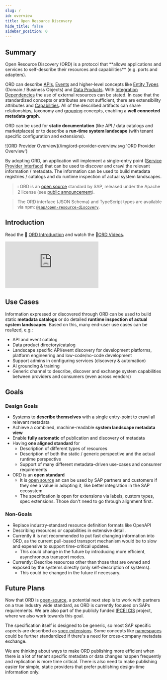 ```yaml
---
slug: /
id: overview
title: Open Resource Discovery
hide_title: false
sidebar_position: 0
---
```


## Summary

<div className="container"><div className="row">
<div className="col">
Open Resource Discovery (ORD) is a protocol that **allows applications and services to self-describe their resources and capabilities** (e.g. ports and adapters).

ORD can describe [APIs](./spec-v1/interfaces/document#api-resource), [Events](./spec-v1/interfaces/document#event-resource) and higher-level concepts like [Entity Types](./spec-v1/interfaces/document#entity-type) (Domain / Business Objects) and [Data Products](./details/articles/data-product.md).
With [Integration Dependencies](./spec-v1/interfaces/document#integration-dependency) the use of external resources can be stated.
In case that the standardized concepts or attributes are not sufficient, there are extensibility attributes and [Capabilities](./spec-v1/interfaces/document#capability).
All of the described artifacts can share relationships, taxonomy and [grouping](./details/articles/grouping-and-bundling.md) concepts, enabling a **well connected metadata graph**.

ORD can be used for **static documentation** (like API / data catalogs and marketplaces) or to describe a **run-time system landscape** (with tenant specific configuration and extensions).

</div>
<div className="col">
<div style={{"text-align": "center", "max-width": "600px"}}>
![ORD Provider Overview](/img/ord-provider-overview.svg 'ORD Provider Overview')
</div></div></div></div>

By adopting ORD, an application will implement a single-entry point ([Service Provider Interface](https://en.wikipedia.org/wiki/Service_provider_interface)) that can be used to discover and crawl the relevant information / metadata.
The information can be used to build metadata registries / catalogs and do runtime inspection of actual system landscapes.

> ℹ ORD is an [open source](https://github.com/SAP/open-resource-discovery) standard by SAP, released under the Apache 2 license (see [public announcement](https://blogs.sap.com/2023/11/14/open-resource-discovery-a-protocol-for-decentralized-metadata-discovery-is-now-open-source/)).

> The ORD interface (JSON Schema) and TypeScript types are available via npm: [`@sap/open-resource-discovery`](https://www.npmjs.com/package/@sap/open-resource-discovery).

## Introduction

Read the 📄 [ORD Introduction](./introduction.mdx) and watch the 🎦[ORD Videos](./details/videos).

<div className="videoContainer">
  <iframe className="videoIframe" src="https://www.youtube.com/embed/7Z818CdoZJg" title="Introducing the Open Resource Discovery protocol" frameBorder="0" allow="accelerometer; autoplay; clipboard-write; encrypted-media; gyroscope; picture-in-picture; web-share"></iframe>
</div>

## Use Cases

Information expressed or discovered through ORD can be used to build static **metadata catalogs** or do detailed **runtime inspection of actual system landscapes**.
Based on this, many end-user use cases can be realized, e.g.:

- API and event catalog
- Data product directory/catalog
- Landscape specific API/event discovery for development platforms, platform engineering and low-code/no-code development
- Support admins in configuring services (discovery & automation)
- AI grounding & training
- Generic channel to describe, discover and exchange system capabilities between providers and consumers (even across vendors)

## Goals

<div className="container"><div className="row"><div className="col">
<div className="card"><div className="card__header">
<h3>Design Goals</h3>
</div><div className="card__body"><p>

- Systems to **describe themselves** with a single entry-point to crawl all relevant metadata
- Achieve a combined, machine-readable **system landscape metadata view**
- Enable **fully automatic** of publication and discovery of metadata
- Having **one aligned standard** for
  - Description of different types of resources
  - Description of both the static / generic perspective and the actual runtime perspective
  - Support of many different metadata-driven use-cases and consumer requirements
- ORD is an **open standard**
  - It is [open source](https://github.com/SAP/open-resource-discovery) an can be used by SAP partners and customers if they see a value in adopting it, like better integration in the SAP ecosystem
  - The specification is open for extensions via labels, custom types, spec extensions. Those don't need to go through alignment first.

</p></div></div></div>
<div className="col"><div className="card"><div className="card__header">
<h3>Non-Goals</h3>
</div><div className="card__body"><p>

- Replace industry-standard resource definition formats like OpenAPI
- Describing resources or capabilities in extensive detail.
- Currently it is not recommended to put fast changing information into ORD, as the current pull-based transport mechanism would be to slow and expensive to support time-critical updates.
  - This could change in the future by introducing more efficient, asynchronous transport modes.
- Currently: Describe resources other than those that are owned and exposed by the systems directly
  (only self-description of systems).
  - This could be changed in the future if necessary.

</p></div></div></div></div></div>

## Future Plans

Now that ORD is [open-source](https://sap.github.io/open-resource-discovery/), a potential next step is to work with partners on a true industry wide standard, as ORD is currently focused on SAPs requirements.
We are also part of the publicly funded [IPCEI CIS](https://www.bmwk.de/Redaktion/EN/Artikel/Industry/ipcei-cis.html) project, where we also work towards this goal.

The specification itself is designed to be generic, so most SAP specific aspects are described as [spec extensions](./spec-extensions).
Some concepts like [namespaces](./spec-v1/#namespaces) could be further standardized if there's a need for cross-company metadata exchange.

We are thinking about ways to make ORD publishing more efficient when there is a lot of tenant specific metadata or data changes happen frequently and replication is more time critical.
There is also need to make publishing easier for simple, static providers that prefer publishing design-time information only.
